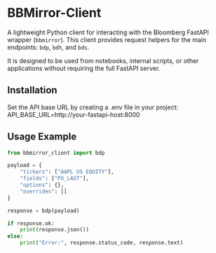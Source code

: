 # BBMirror-Client

A lightweight Python client for interacting with the Bloomberg FastAPI wrapper (`bbmirror`). This client provides request helpers for the main endpoints: `bdp`, `bdh`, and `bds`.

It is designed to be used from notebooks, internal scripts, or other applications without requiring the full FastAPI server.


## Installation

Set the API base URL by creating a .env file in your project:
API_BASE_URL=http://your-fastapi-host:8000


## Usage Example

```python
from bbmirror_client import bdp

payload = {
    "tickers": ["AAPL US EQUITY"],
    "fields": ["PX_LAST"],
    "options": {},
    "overrides": []
}

response = bdp(payload)

if response.ok:
    print(response.json())
else:
    print("Error:", response.status_code, response.text)
```

